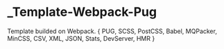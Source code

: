 # _Template-Webpack-Pug
Template builded on Webpack.
{
  PUG,
  SCSS, PostCSS,
  Babel,
  MQPacker,
  MinCSS,
  CSV, XML, JSON,
  Stats,
  DevServer, HMR
}
